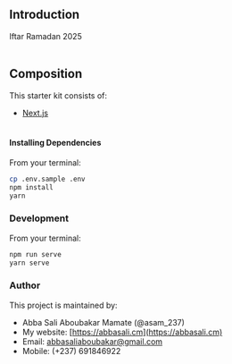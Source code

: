 ## Introduction

Iftar Ramadan 2025  
<br/>

## Composition

This starter kit consists of:

- [Next.js](https://nextjs.org/)  
  <br/>

#### Installing Dependencies

From your terminal:

```sh
cp .env.sample .env
npm install
yarn
```

### Development

From your terminal:

```sh
npm run serve
yarn serve
```

### Author

This project is maintained by:

- Abba Sali Aboubakar Mamate (@asam_237)
- My website: [https://abbasali.cm](https://abbasali.cm)
- Email: abbasaliaboubakar@gmail.com
- Mobile: (+237) 691846922
